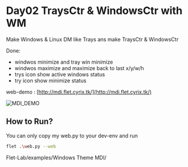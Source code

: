 # Day02 TraysCtr & WindowsCtr with WM

Make Windows & Linux DM like Trays 
ans make TraysCtr & WindowsCtr

Done:
 - windwos minimize and tray win minimize 
 - windwos maximize and maximize back to last x/y/w/h
 - trys icon show active windows status
 - try icon show minimize status

web-demo : [http://mdi.flet.cyrix.tk/](http://mdi.flet.cyrix.tk/)

![MDI_DEMO](../asset/Day02-1.gif)

## How to Run?
You can only copy my web.py to your dev-env
and run
```bash
flet .\web.py --web
```

Flet-Lab/examples/Windows Theme MDI/
